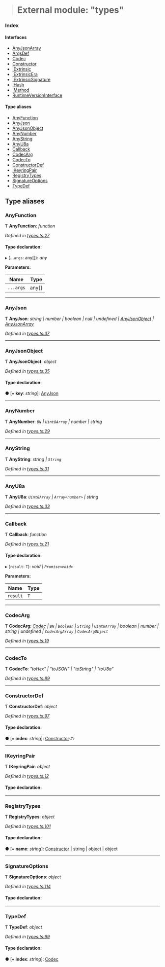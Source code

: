 > # External module: "types"

### Index

#### Interfaces

* [AnyJsonArray](../interfaces/_types_.anyjsonarray.md)
* [ArgsDef](../interfaces/_types_.argsdef.md)
* [Codec](../interfaces/_types_.codec.md)
* [Constructor](../interfaces/_types_.constructor.md)
* [IExtrinsic](../interfaces/_types_.iextrinsic.md)
* [IExtrinsicEra](../interfaces/_types_.iextrinsicera.md)
* [IExtrinsicSignature](../interfaces/_types_.iextrinsicsignature.md)
* [IHash](../interfaces/_types_.ihash.md)
* [IMethod](../interfaces/_types_.imethod.md)
* [RuntimeVersionInterface](../interfaces/_types_.runtimeversioninterface.md)

#### Type aliases

* [AnyFunction](_types_.md#anyfunction)
* [AnyJson](_types_.md#anyjson)
* [AnyJsonObject](_types_.md#anyjsonobject)
* [AnyNumber](_types_.md#anynumber)
* [AnyString](_types_.md#anystring)
* [AnyU8a](_types_.md#anyu8a)
* [Callback](_types_.md#callback)
* [CodecArg](_types_.md#codecarg)
* [CodecTo](_types_.md#codecto)
* [ConstructorDef](_types_.md#constructordef)
* [IKeyringPair](_types_.md#ikeyringpair)
* [RegistryTypes](_types_.md#registrytypes)
* [SignatureOptions](_types_.md#signatureoptions)
* [TypeDef](_types_.md#typedef)

## Type aliases

###  AnyFunction

Ƭ **AnyFunction**: *function*

*Defined in [types.ts:27](https://github.com/polkadot-js/api/blob/271691a/packages/types/src/types.ts#L27)*

#### Type declaration:

▸ (...`args`: any[]): *any*

**Parameters:**

Name | Type |
------ | ------ |
`...args` | any[] |

___

###  AnyJson

Ƭ **AnyJson**: *string | number | boolean | null | undefined | [AnyJsonObject](_types_.md#anyjsonobject) | [AnyJsonArray](../interfaces/_types_.anyjsonarray.md)*

*Defined in [types.ts:37](https://github.com/polkadot-js/api/blob/271691a/packages/types/src/types.ts#L37)*

___

###  AnyJsonObject

Ƭ **AnyJsonObject**: *object*

*Defined in [types.ts:35](https://github.com/polkadot-js/api/blob/271691a/packages/types/src/types.ts#L35)*

#### Type declaration:

● \[▪ **key**: *string*\]: [AnyJson](_types_.md#anyjson)

___

###  AnyNumber

Ƭ **AnyNumber**: *`BN` | `Uint8Array` | number | string*

*Defined in [types.ts:29](https://github.com/polkadot-js/api/blob/271691a/packages/types/src/types.ts#L29)*

___

###  AnyString

Ƭ **AnyString**: *string | `String`*

*Defined in [types.ts:31](https://github.com/polkadot-js/api/blob/271691a/packages/types/src/types.ts#L31)*

___

###  AnyU8a

Ƭ **AnyU8a**: *`Uint8Array` | `Array<number>` | string*

*Defined in [types.ts:33](https://github.com/polkadot-js/api/blob/271691a/packages/types/src/types.ts#L33)*

___

###  Callback

Ƭ **Callback**: *function*

*Defined in [types.ts:21](https://github.com/polkadot-js/api/blob/271691a/packages/types/src/types.ts#L21)*

#### Type declaration:

▸ (`result`: `T`): *void | `Promise<void>`*

**Parameters:**

Name | Type |
------ | ------ |
`result` | `T` |

___

###  CodecArg

Ƭ **CodecArg**: *[Codec](../interfaces/_types_.codec.md) | `BN` | `Boolean` | `String` | `Uint8Array` | boolean | number | string | undefined | `CodecArgArray` | `CodecArgObject`*

*Defined in [types.ts:19](https://github.com/polkadot-js/api/blob/271691a/packages/types/src/types.ts#L19)*

___

###  CodecTo

Ƭ **CodecTo**: *"toHex" | "toJSON" | "toString" | "toU8a"*

*Defined in [types.ts:89](https://github.com/polkadot-js/api/blob/271691a/packages/types/src/types.ts#L89)*

___

###  ConstructorDef

Ƭ **ConstructorDef**: *object*

*Defined in [types.ts:97](https://github.com/polkadot-js/api/blob/271691a/packages/types/src/types.ts#L97)*

#### Type declaration:

● \[▪ **index**: *string*\]: [Constructor](../interfaces/_types_.constructor.md)‹*`T`*›

___

###  IKeyringPair

Ƭ **IKeyringPair**: *object*

*Defined in [types.ts:12](https://github.com/polkadot-js/api/blob/271691a/packages/types/src/types.ts#L12)*

#### Type declaration:

___

###  RegistryTypes

Ƭ **RegistryTypes**: *object*

*Defined in [types.ts:101](https://github.com/polkadot-js/api/blob/271691a/packages/types/src/types.ts#L101)*

#### Type declaration:

● \[▪ **name**: *string*\]: [Constructor](../interfaces/_types_.constructor.md) | string | object | object

___

###  SignatureOptions

Ƭ **SignatureOptions**: *object*

*Defined in [types.ts:114](https://github.com/polkadot-js/api/blob/271691a/packages/types/src/types.ts#L114)*

#### Type declaration:

___

###  TypeDef

Ƭ **TypeDef**: *object*

*Defined in [types.ts:99](https://github.com/polkadot-js/api/blob/271691a/packages/types/src/types.ts#L99)*

#### Type declaration:

● \[▪ **index**: *string*\]: [Codec](../interfaces/_types_.codec.md)